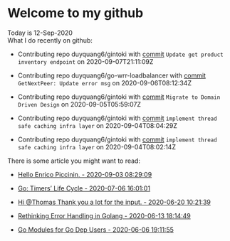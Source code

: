 # Welcome to my github 
Today is 12-Sep-2020\
What I do recently on github:

 - Contributing repo duyquang6/gintoki with [commit](https://github.com/duyquang6/gintoki/commit/9135c55bc0bf7d2ce7002c73c5203f6a46e29aa9) `Update get product inventory endpoint` on  2020-09-07T21:11:09Z

 - Contributing repo duyquang6/go-wrr-loadbalancer with [commit](https://github.com/duyquang6/go-wrr-loadbalancer/commit/1c37b442f88bddc9dde6232eec9e93453bb42bb1) `GetNextPeer: Update error msg` on  2020-09-06T08:12:34Z

 - Contributing repo duyquang6/gintoki with [commit](https://github.com/duyquang6/gintoki/commit/8f43f8d609198729fe53b9f6a19698ea8fac820e) `Migrate to Domain Driven Design` on  2020-09-05T05:59:07Z

 - Contributing repo duyquang6/gintoki with [commit](https://github.com/duyquang6/gintoki/commit/b18c6b7b992b863abe0457c8d1597319168cc08e) `implement thread safe caching infra layer` on  2020-09-04T08:04:29Z

 - Contributing repo duyquang6/gintoki with [commit](https://github.com/duyquang6/gintoki/commit/7397a10ba88b104e24cfe5f267c7a9c60fde0900) `implement thread safe caching infra layer` on  2020-09-04T08:02:14Z

There is some article you might want to read:

 - [Hello Enrico Piccinin, - 2020-09-03 08:29:09](https://medium.com/@blanchon.vincent/hello-enrico-piccinin-df2df370745?source=rss-f26b90a8ca4b------2)

 - [Go: Timers’ Life Cycle - 2020-07-06 16:01:01](https://medium.com/a-journey-with-go/go-timers-life-cycle-403f3580093a?source=rss-f26b90a8ca4b------2)

 - [Hi @Thomas Thank you a lot for the input. - 2020-06-20 10:21:39](https://medium.com/@sudarakayasindu/hi-thomas-thank-you-a-lot-for-the-input-23348db967ed?source=rss-1a65837801e2------2)

 - [Rethinking Error Handling in Golang - 2020-06-13 18:14:49](https://medium.com/swlh/rethinking-error-handling-in-golang-eac8160afe4?source=rss-1a65837801e2------2)

 - [Go Modules for Go Dep Users - 2020-06-06 19:11:55](https://medium.com/@sudarakayasindu/go-modules-for-go-dep-users-2f2d983525fc?source=rss-1a65837801e2------2)
